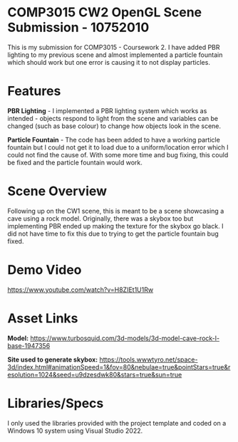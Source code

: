 # COMP3015 CW2 OpenGL Scene Submission - 10752010
This is my submission for COMP3015 - Coursework 2. I have added PBR lighting to my previous scene and almost implemented a particle fountain which should work but one error is causing it to not display particles.

# Features
**PBR Lighting** - I implemented a PBR lighting system which works as intended - objects respond to light from the scene and variables can be changed (such as base colour) to change how objects look in the scene.

**Particle Fountain** - The code has been added to have a working particle fountain but I could not get it to load due to a uniform/location error which I could not find the cause of. With some more time and bug fixing, this could be fixed and the particle fountain would work.

# Scene Overview
Following up on the CW1 scene, this is meant to be a scene showcasing a cave using a rock model. Originally, there was a skybox too but implementing PBR ended up making the texture for the skybox go black. I did not have time to fix this due to trying to get the particle fountain bug fixed.

# Demo Video
https://www.youtube.com/watch?v=H8ZIEt1U1Rw

# Asset Links
**Model:** https://www.turbosquid.com/3d-models/3d-model-cave-rock-l-base-1947356  

**Site used to generate skybox:** https://tools.wwwtyro.net/space-3d/index.html#animationSpeed=1&fov=80&nebulae=true&pointStars=true&resolution=1024&seed=u9dzesdwk80&stars=true&sun=true  

# Libraries/Specs
I only used the libraries provided with the project template and coded on a Windows 10 system using Visual Studio 2022.  
